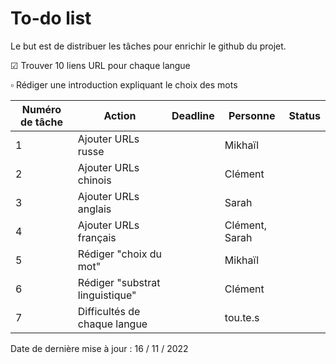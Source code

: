 # To-do list

Le but est de distribuer les tâches pour enrichir le github du projet. 

☑ Trouver 10 liens URL pour chaque langue

▫️ Rédiger une introduction expliquant le choix des mots

| Numéro de tâche | Action                          | Deadline | Personne       | Status |
|-----------------|---------------------------------|----------|----------------|--------|
| 1               | Ajouter URLs russe              |          | Mikhaïl        |        |
| 2               | Ajouter URLs chinois            |          | Clément        |        |
| 3               | Ajouter URLs anglais            |          | Sarah          |        |
| 4               | Ajouter URLs français           |          | Clément, Sarah |        |
| 5               | Rédiger "choix du mot"          |          | Mikhaïl        |        |
| 6               | Rédiger "substrat linguistique" |          | Clément        |        |
| 7               | Difficultés de chaque langue    |          | tou.te.s       |        |

Date de dernière mise à jour : 16 / 11 / 2022
